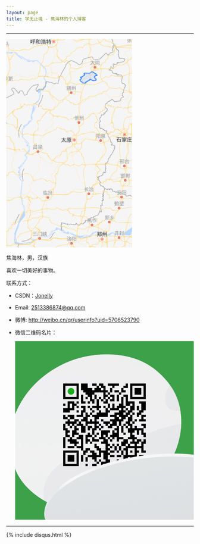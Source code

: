 ```yaml
---
layout: page
title: 学无止境 - 焦海林的个人博客
---
```

---

![](/images/1996-08-01-about-me/山西怀仁.jpg)

焦海林，男，汉族

喜欢一切美好的事物。

联系方式：

- CSDN：[Jonelly](https://blog.csdn.net/Jonelly)
- Email: <2513386874@qq.com>
- 微博: <http://weibo.cn/qr/userinfo?uid=5706523790>
- 微信二维码名片：  

  ![微信二维码名片](/images/1996-08-01-about-me/my_wechat.jpg)

---
{% include disqus.html %}
